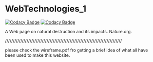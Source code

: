 # WebTechnologies_1

[![Codacy Badge](https://api.codacy.com/project/badge/Grade/b6118cc73fa34da691e9c4adaa6c6dde)](https://app.codacy.com/gh/navydhara79/WebTechnologies_1?utm_source=github.com&utm_medium=referral&utm_content=navydhara79/WebTechnologies_1&utm_campaign=Badge_Grade)
[![Codacy Badge](https://api.codacy.com/project/badge/Grade/b6118cc73fa34da691e9c4adaa6c6dde)](https://app.codacy.com/gh/navydhara79/WebTechnologies_1?utm_source=github.com&utm_medium=referral&utm_content=navydhara79/WebTechnologies_1&utm_campaign=Badge_Grade)

A Web page on natural destruction and its impacts. Nature.org.

////////////////////////////////////////////////////////////////////////////

please check the wireframe.pdf fro getting a brief idea of what all have been used to make this website.

